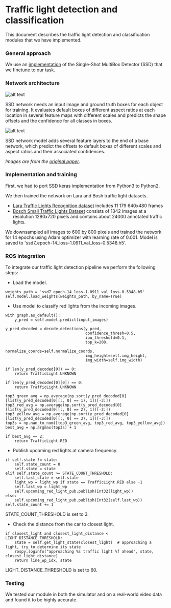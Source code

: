 # Traffic light detection and classification

This document describes the traffic light detection and classification modules that we have implemented.

### General approach
We use an [implementation](https://github.com/pierluigiferrari/ssd_keras) of the Single-Shot MultiBox Detector (SSD) that we finetune to our task.

### Network architecture

![alt text](https://github.com/AShpilman/autonomous_ros/blob/master/imgs/SSD.jpg)

SSD network needs an input image and ground truth boxes for each object for training. It evaluates default boxes of different aspect ratios at each location in several feature maps with different scales and predicts the shape offsets and the confidence for all classes in boxes.

![alt text](https://github.com/AShpilman/autonomous_ros/blob/master/imgs/SSD2.png)

SSD network model adds several feature layers to the end of a base network, which predict the offsets to default boxes of different scales and aspect ratios and their associated confidences.

*Images are from the [original paper](https://arxiv.org/pdf/1512.02325.pdf)*.

### Implementation and training

First, we had to port SSD keras implementation from Python3 to Python2.

We then trained the network on Lara and Bosh traffic light datasets.

* [Lara Traffic Lights Recognition dataset](http://www.lara.prd.fr/benchmarks/trafficlightsrecognition) includes 11 179 640x480 frames
* [Bosch Small Traffic Lights Dataset](https://hci.iwr.uni-heidelberg.de/node/6132) consists of 1342 images at a resolution 1280x720 pixels and contains about 24000 annotated traffic lights.

We downsampled all images to 600 by 800 pixels and trained the network for 14 epochs using Adam optimizer with learning rate of 0.001. Model is saved to 'ssd7_epoch-14_loss-1.0911_val_loss-0.5348.h5'.

### ROS integration

To integrate our traffic light detection pipeline we perform the following steps:

* Load the model.

```
weights_path = 'ssd7_epoch-14_loss-1.0911_val_loss-0.5348.h5'
self.model.load_weights(weights_path, by_name=True)
```


* Use model to classify red lights from the incoming images. 

```
with graph.as_default():
    y_pred = self.model.predict(input_images)

y_pred_decoded = decode_detections(y_pred,
                                   confidence_thresh=0.5,
                                   iou_threshold=0.1,
                                   top_k=200,
                                   normalize_coords=self.normalize_coords,
                                   img_height=self.img_height,
                                   img_width=self.img_width)

if len(y_pred_decoded[0]) == 0:
    return TrafficLight.UNKNOWN

if len(y_pred_decoded[0][0]) == 0:
    return TrafficLight.UNKNOWN

top3_green_avg = np.average(np.sort(y_pred_decoded[0][list(y_pred_decoded[0][:, 0] == 1), 1])[-3:])
top3_red_avg = np.average(np.sort(y_pred_decoded[0][list(y_pred_decoded[0][:, 0] == 2), 1])[-3:])
top3_yellow_avg = np.average(np.sort(y_pred_decoded[0][list(y_pred_decoded[0][:, 0] == 3), 1])[-3:])
top3s = np.nan_to_num([top3_green_avg, top3_red_avg, top3_yellow_avg])
best_avg = np.argmax(top3s) + 1

if best_avg == 2:
    return TrafficLight.RED
```

* Publish upcoming red lights at camera frequency. 

```
if self.state != state:
    self.state_count = 0
    self.state = state
elif self.state_count >= STATE_COUNT_THRESHOLD:
    self.last_state = self.state
    light_wp = light_wp if state == TrafficLight.RED else -1
    self.last_wp = light_wp
    self.upcoming_red_light_pub.publish(Int32(light_wp))
else:
    self.upcoming_red_light_pub.publish(Int32(self.last_wp))
self.state_count += 1
```

STATE_COUNT_THRESHOLD is set to 3.

* Check the distance from the car to closest light.

```
if closest_light and closest_light_distance < LIGHT_DISTANCE_THRESHOLD:
    state = self.get_light_state(closest_light)  # approaching a light, try to determine its state
    rospy.loginfo("approaching %s traffic light %f ahead", state, closest_light_distance)
    return line_wp_idx, state
```

LIGHT_DISTANCE_THRESHOLD is set to 60.

### Testing

We tested our module in both the simulator and on a real-world video data and found it to be highly accurate.
